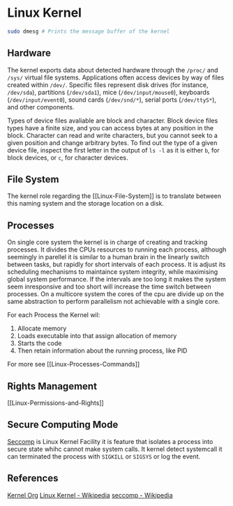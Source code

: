 # Linux Kernel
```bash
sudo dmesg # Prints the message buffer of the kernel

```
## Hardware

The kernel exports data about detected hardware through the `/proc/` and `/sys/` virtual file systems. Applications often access devices by way of files created within `/dev/`. Specific files represent disk drives (for instance, `/dev/sda`), partitions (`/dev/sda1`), mice (`/dev/input/mouse0`), keyboards (`/dev/input/event0`), sound cards (`/dev/snd/*`), serial ports (`/dev/ttyS*`), and other components.

Types of device files avaliable are block and character.
Block device files types have a finite size, and you can access bytes at any position in the block. 
Character can read and write characters, but you cannot seek to a given position and change arbitrary bytes. To find out the type of a given device file, inspect the first letter in the output of `ls -l` as it is either `b`, for block devices, or `c`, for character devices.

## File System

The kernel role regarding the [[Linux-File-System]] is to translate between this naming system and the storage location on a disk. 

## Processes

On single core system the kernel is in charge of creating and tracking processes. It divides the CPUs resources to running each process, although seemingly in parellel it is similar to a human brain in the linearly switch between tasks, but rapidly for short intervals of each process. It is adjust its scheduling mechanisms to maintaince system integrity, while maximising global system performance. If the intervals are too long it makes the system seem inresponsive and too short will increase the time switch between processes. On a multicore system the cores of the cpu are divide up on the same abstraction to perform parallelism not achievable with a single core. 

For each Process the Kernel wil:
1. Allocate memory
2. Loads executable into that assign allocation of memory
3. Starts the code
4. Then retain information about the running process, like PID

For more see [[Linux-Processes-Commands]]

## Rights Management

[[Linux-Permissions-and-Rights]]

## Secure Computing Mode

[Seccomp](https://en.wikipedia.org/wiki/Seccomp) is Linux Kernel Facility it is feature that isolates a process into secure state whihc cannot make system calls. It kernel detect systemcall it can terminated the process with `SIGKILL` or `SIGSYS` or log the event. 

## References


[Kernel Org](https://www.kernel.org/)
[Linux Kernel - Wikipedia](https://en.wikipedia.org/wiki/Linux_kernel)
[seccomp - Wikipedia](https://en.wikipedia.org/wiki/Seccomp)